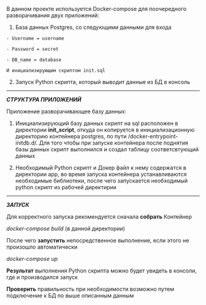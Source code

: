 В данном проекте используется Docker-compose для поочередного разворачивания двух приложений:

  1) База данных Postgres, со следующими данными для входа
   
    - Username = username
  
    - Password = secret
  
    - DB_name = database
  
    И инициализирующим скриптом init.sql

  2) Запуск Python скрипта, который выводит данные из БД в консоль


-------------------------------------------------------------
***СТРУКТУРА ПРИЛОЖЕНИЙ***


Приложение разворачивающее базу данных:
1) Инициализирующий базу данных скрипт на sql расположен в директории **init_script**, откуда он копируется в инициализационную директорию контейнера postgres, по пути /docker-entrypoint-initdb.d/. Для того чтобы при запуске контейнера после поднятия базы данных скрипт выполнился и создал таблицу соответсвтующий данных

2) Необходимый Python скрипт и Докер файл к нему содержатся в директории app, во время запуска контейнера устанавливаются необходимые библиотеки, после чего запускается необходимый python скрипт из рабочей директирии


-------------------------------------------------------------

***ЗАПУСК***


Для корректного запуска рекомендуется сначала **собрать** Контейнер

*docker-compose build* (в данной директории)

После чего **запустить** непосредственное выполнение, если этого не произошло автоматически

*docker-compose up*

**Результат** выполнения Python скрипта можно будет увидеть в консоли, где и производился запуск

**Проверить** правильность при необходимости возможно путем подключение к БД по выше описанным данным